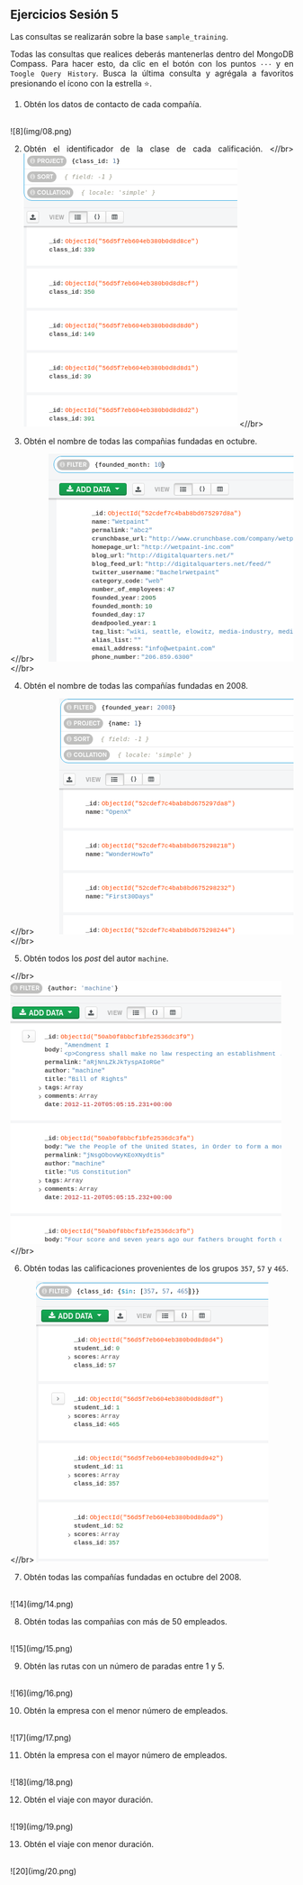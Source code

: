## Ejercicios Sesión 5

<div style="text-align: justify;">

Las consultas se realizarán sobre la base `sample_training`.

Todas las consultas que realices deberás mantenerlas dentro del MongoDB Compass. Para hacer esto, da clic en el botón con los puntos `···` y en `Toogle Query History`. Busca la última consulta y agrégala a favoritos presionando el ícono con la estrella :star:.

1. Obtén los datos de contacto de cada compañía.
</br>
![8](img/08.png)
</br>

2. Obtén el identificador de la clase de cada calificación.
<//br>
![9](img/09.png)
<//br>

3. Obtén el nombre de todas las compañias fundadas en octubre.

<//br>
![10](img/10.png)
<//br>

4. Obtén el nombre de todas las compañías fundadas en 2008.

<//br>
![11](img/11.png)
<//br>

5. Obtén todos los *post* del autor `machine`.

<//br>
![12](img/12.png)
<//br>

6. Obtén todas las calificaciones provenientes de los grupos `357`, `57` y `465`.

<//br>
![13](img/13.png)
</br>

7. Obtén todas las compañías fundadas en octubre del 2008.

</br>
![14](img/14.png)
</br>

8. Obtén todas las compañias con más de 50 empleados. 

</br>
![15](img/15.png)
</br>

9. Obtén las rutas con un número de paradas entre 1 y 5.

</br>
![16](img/16.png)
</br>

10. Obtén la empresa con el menor número de empleados.

</br>
![17](img/17.png)
</br>

11. Obtén la empresa con el mayor número de empleados.

</br>
![18](img/18.png)
</br>

12. Obtén el viaje con mayor duración.

</br>
![19](img/19.png)
</br>

13. Obtén el viaje con menor duración.

</br>
![20](img/20.png)
</br>


</div>

